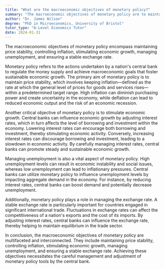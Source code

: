 ```yaml
---
title: "What are the macroeconomic objectives of monetary policy?"
summary: "The macroeconomic objectives of monetary policy are to maintain price stability, control inflation, stimulate economic growth, and manage unemployment."
author: "Dr. James Wilson"
degree: "PhD in Microeconomics, University of Bristol"
tutor_type: "A-Level Economics Tutor"
date: 2024-01-31
---
```


The macroeconomic objectives of monetary policy encompass maintaining price stability, controlling inflation, stimulating economic growth, managing unemployment, and ensuring a stable exchange rate.

Monetary policy refers to the actions undertaken by a nation's central bank to regulate the money supply and achieve macroeconomic goals that foster sustainable economic growth. The primary aim of monetary policy is to maintain price stability, which involves keeping inflation—defined as the rate at which the general level of prices for goods and services rises—within a predetermined target range. High inflation can diminish purchasing power and create uncertainty in the economy, while deflation can lead to reduced economic output and the risk of an economic recession.

Another critical objective of monetary policy is to stimulate economic growth. Central banks can influence economic growth by adjusting interest rates, which in turn affects the level of borrowing and investment within the economy. Lowering interest rates can encourage both borrowing and investment, thereby stimulating economic activity. Conversely, increasing interest rates can discourage borrowing and investment, leading to a slowdown in economic activity. By carefully managing interest rates, central banks can promote steady and sustainable economic growth.

Managing unemployment is also a vital aspect of monetary policy. High unemployment levels can result in economic instability and social issues, whereas low unemployment can lead to inflationary pressures. Central banks can utilize monetary policy to influence unemployment levels by impacting aggregate demand in the economy. For instance, by reducing interest rates, central banks can boost demand and potentially decrease unemployment.

Additionally, monetary policy plays a role in managing the exchange rate. A stable exchange rate is particularly important for countries engaged in significant international trade. Fluctuations in exchange rates can affect the competitiveness of a nation's exports and the cost of its imports. By adjusting interest rates, central banks can influence the exchange rate, thereby helping to maintain equilibrium in the trade sector.

In conclusion, the macroeconomic objectives of monetary policy are multifaceted and interconnected. They include maintaining price stability, controlling inflation, stimulating economic growth, managing unemployment, and ensuring a stable exchange rate. Achieving these objectives necessitates the careful management and adjustment of monetary policy tools by the central bank.
    